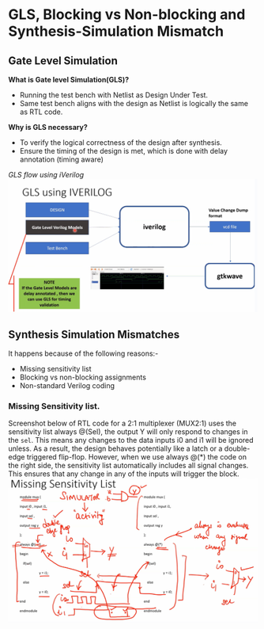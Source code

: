 # GLS, Blocking vs Non-blocking and Synthesis-Simulation Mismatch

## Gate Level Simulation

**What is Gate level Simulation(GLS)?**
  * Running the test bench with Netlist as Design Under Test.
  * Same test bench aligns with the design as Netlist is logically the same as RTL code.

**Why is GLS necessary?**
  * To verify the logical correctness of the design after synthesis.
  * Ensure the timing of the design is met, which is done with delay annotation (timing aware)

*GLS flow using iVerilog*
![flow](https://github.com/Dhruvid98/SFAL-VSD-SoC-Design/blob/main/Day%204/Images/GLS%20flow/GLS_flow.png)  

## Synthesis Simulation Mismatches

It happens because of the following reasons:-
* Missing sensitivity list
* Blocking vs non-blocking assignments
* Non-standard Verilog coding

### Missing Sensitivity list. 

Screenshot below of RTL code for a 2:1 multiplexer (MUX2:1) uses the sensitivity list always @(Sel), the output Y will only respond to changes in the `sel`. This means any changes to the data inputs i0 and i1 will be ignored unless. As a result, the design behaves potentially like a latch or a double-edge triggered flip-flop. However, when we use always @(*) the code on the right side, the sensitivity list automatically includes all signal changes. This ensures that any change in any of the inputs will trigger the block.  
![logic](https://github.com/Dhruvid98/SFAL-VSD-SoC-Design/blob/main/Day%204/Images/Missing%20sensitivity%20list/logic.png)
